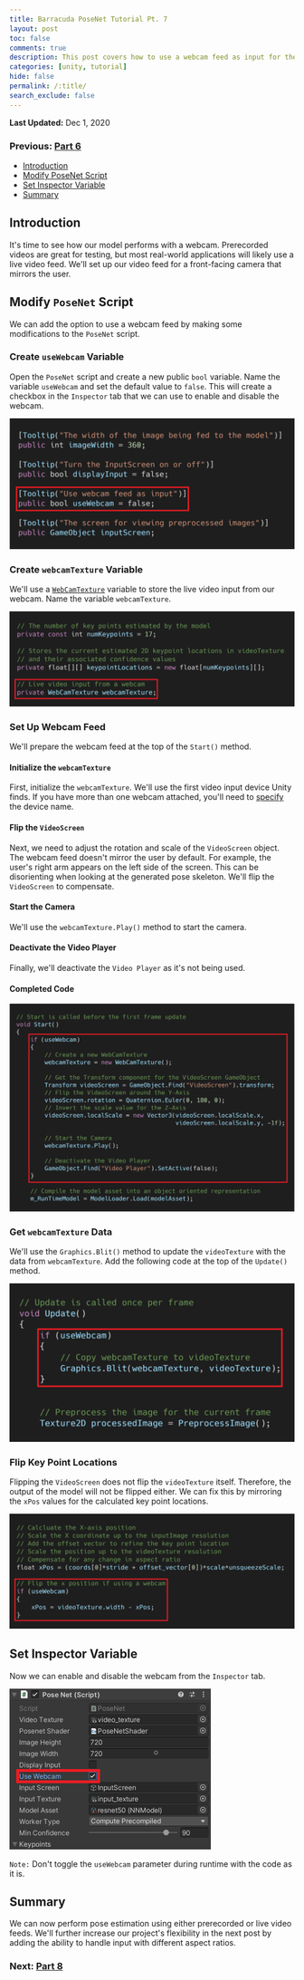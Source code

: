```yaml
---
title: Barracuda PoseNet Tutorial Pt. 7
layout: post
toc: false
comments: true
description: This post covers how to use a webcam feed as input for the PoseNet model.
categories: [unity, tutorial]
hide: false
permalink: /:title/
search_exclude: false
---
```


**Last Updated:** Dec 1, 2020

### Previous: [Part 6](https://christianjmills.com/Barracuda-PoseNet-Tutorial-6/)

* [Introduction](#introduction)
* [Modify PoseNet Script](#modify-posenet-script)
* [Set Inspector Variable](#set-inspector-variable)
* [Summary](#summary)

## Introduction

It's time to see how our model performs with a webcam. Prerecorded videos are great for testing, but most real-world applications will likely use a live video feed. We'll set up our video feed for a front-facing camera that mirrors the user.



## Modify `PoseNet` Script

We can add the option to use a webcam feed by making some modifications to the `PoseNet` script.

### Create `useWebcam` Variable

Open the `PoseNet` script and create a new public `bool` variable. Name the variable `useWebcam` and set the default value to `false`. This will create a checkbox in the `Inspector` tab that we can use to enable and disable the webcam.

![useWebcam_variable](\images\barracuda-posenet-tutorial\useWebcam_variable.png)



### Create `webcamTexture` Variable

We'll use a [`WebCamTexture`](https://docs.unity3d.com/ScriptReference/WebCamTexture.html) variable to store the live video input from our webcam. Name the variable `webcamTexture`.

![webcamTexture_variable](\images\barracuda-posenet-tutorial\webcamTexture_variable.png)



### Set Up Webcam Feed

We'll prepare the webcam feed at the top of the `Start()` method.

#### Initialize the `webcamTexture`

First, initialize the `webcamTexture`. We'll use the first video input device Unity finds. If you have more than one webcam attached, you'll need to [specify](https://docs.unity3d.com/ScriptReference/WebCamTexture-ctor.html) the device name.

#### Flip the `VideoScreen`

Next, we need to adjust the rotation and scale of the `VideoScreen` object. The webcam feed doesn't mirror the user by default. For example, the user's right arm appears on the left side of the screen. This can be disorienting when looking at the generated pose skeleton. We'll flip the `VideoScreen` to compensate.

#### Start the Camera

We'll use the `webcamTexture.Play()` method to start the camera.

#### Deactivate the Video Player

Finally, we'll deactivate the `Video Player` as it's not being used. 

#### Completed Code

![initialize_webcam_start_method](\images\barracuda-posenet-tutorial\initialize_webcam_start_method.png)





### Get `webcamTexture` Data

We'll use the `Graphics.Blit()` method to update the `videoTexture` with the data from `webcamTexture`. Add the following code at the top of the `Update()` method. 

![useWebcam_update_method](\images\barracuda-posenet-tutorial\useWebcam_update_method.png)



### Flip Key Point Locations

Flipping the `VideoScreen` does not flip the `videoTexture` itself. Therefore, the output of the model will not be flipped either. We can fix this by mirroring the `xPos` values for the calculated key point locations.

![useWebcam_processOutput_method](\images\barracuda-posenet-tutorial\useWebcam_processOutput_method.png)



## Set Inspector Variable

Now we can enable and disable the webcam from the `Inspector` tab.

![enable_useWebcam_inspector](\images\barracuda-posenet-tutorial\enable_useWebcam_inspector.PNG)

`Note:` Don't toggle the `useWebcam` parameter during runtime with the code as it is.



## Summary

We can now perform pose estimation using either prerecorded or live video feeds. We'll further increase our project's flexibility in the next post by adding the ability to handle input with different aspect ratios.



### Next: [Part 8](https://christianjmills.com/Barracuda-PoseNet-Tutorial-8/)